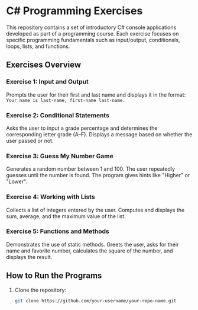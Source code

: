 # C# Programming Exercises

This repository contains a set of introductory C# console applications developed as part of a programming course. Each exercise focuses on specific programming fundamentals such as input/output, conditionals, loops, lists, and functions.

## Exercises Overview

### Exercise 1: Input and Output
Prompts the user for their first and last name and displays it in the format:  
`Your name is last-name, first-name last-name.`

### Exercise 2: Conditional Statements
Asks the user to input a grade percentage and determines the corresponding letter grade (A–F). Displays a message based on whether the user passed or not.

### Exercise 3: Guess My Number Game
Generates a random number between 1 and 100. The user repeatedly guesses until the number is found. The program gives hints like "Higher" or "Lower".

### Exercise 4: Working with Lists
Collects a list of integers entered by the user. Computes and displays the sum, average, and the maximum value of the list.

### Exercise 5: Functions and Methods
Demonstrates the use of static methods. Greets the user, asks for their name and favorite number, calculates the square of the number, and displays the result.

## How to Run the Programs

1. Clone the repository:
   ```bash
   git clone https://github.com/your-username/your-repo-name.git
